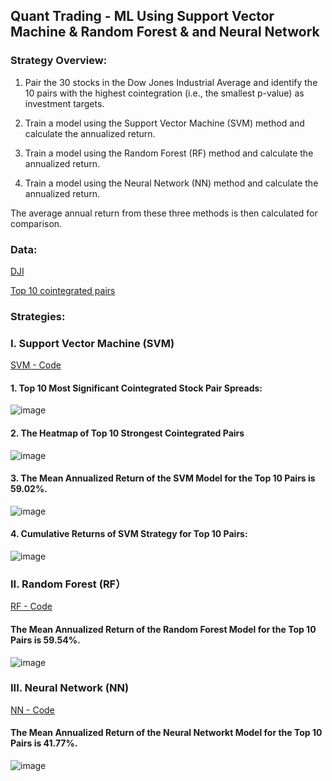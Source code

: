 ## **Quant Trading - ML Using Support Vector Machine & Random Forest & and Neural Network**

### **Strategy Overview:**

1. Pair the 30 stocks in the Dow Jones Industrial Average and identify the 10 pairs with the highest cointegration (i.e., the smallest p-value) as investment targets.

2. Train a model using the Support Vector Machine (SVM) method and calculate the annualized return.

3. Train a model using the Random Forest (RF) method and calculate the annualized return.

4. Train a model using the Neural Network (NN) method and calculate the annualized return.

The average annual return from these three methods is then calculated for comparison.


### **Data:**
[DJI](https://github.com/Kevin20250000000/Quant-Trading-ML-Using-Support-Vector-Machine-Random-Forest-Neural-Network/blob/main/dji_stocks.csv)

[Top 10 cointegrated pairs](https://github.com/Kevin20250000000/Quant-Trading-ML-Using-Support-Vector-Machine-Random-Forest-Neural-Network/blob/main/top10_cointegrated_pairs.csv)


### **Strategies:**

### **I. Support Vector Machine (SVM)**
[SVM - Code](SVM)


#### **1. Top 10 Most Significant Cointegrated Stock Pair Spreads:**


![image](https://github.com/user-attachments/assets/ff6664c2-3dd4-4151-aaf0-b1b9d7534b52)


#### **2. The Heatmap of Top 10 Strongest Cointegrated Pairs**
![image](https://github.com/user-attachments/assets/ba776324-9c3c-4d31-87cb-945642ffccb0)



#### **3. The Mean Annualized Return of the SVM Model for the Top 10 Pairs is 59.02%.**


![image](https://github.com/user-attachments/assets/fd19b143-856f-4750-9e88-ef0673510f51)



#### **4. Cumulative Returns of SVM Strategy for Top 10 Pairs:**


![image](https://github.com/user-attachments/assets/1248e099-5dd7-43eb-bf61-184670116a75)



### **II. Random Forest (RF）**
[RF - Code](RF)

#### **The Mean Annualized Return of the Random Forest Model for the Top 10 Pairs is 59.54%.**


![image](https://github.com/user-attachments/assets/dbc12406-ed98-4acd-952b-9f9775165126)



### **III. Neural Network (NN)**
[NN - Code](NN)

#### **The Mean Annualized Return of the Neural Networkt Model for the Top 10 Pairs is 41.77%.**


![image](https://github.com/user-attachments/assets/ece90a88-798f-4aa9-9fb7-ec8e2dc683ab)










